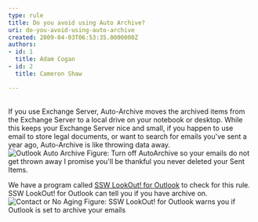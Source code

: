 ```yaml
---
type: rule
title: Do you avoid using Auto Archive?
uri: do-you-avoid-using-auto-archive
created: 2009-04-03T06:53:35.0000000Z
authors:
- id: 1
  title: Adam Cogan
- id: 2
  title: Cameron Shaw

---
```



<br>If you use Exchange Server, Auto-Archive moves the archived items from the Exchange Server to a local drive on your notebook or desktop. While this keeps your Exchange Server nice and small, if you happen to use email to store legal documents, or want to search for emails you've sent a year ago, Auto-Archive is like throwing data away.<br> ![Outlook Auto Archive](/Standards/Communication/RulesToBetterEmail/PublishingImages/OutlookAutoArchive.gif) Figure: Turn off AutoArchive so your emails do not get thrown away
I promise you'll be thankful you never deleted your Sent Items.

We have a program called [SSW LookOut! for Outlook](http&#58;//www.ssw.com.au/ssw/LookOut/) to check for this rule. 
<br>SSW LookOut! for Outlook can tell you if you have archive on.
![Contact or No Aging](/Standards/Communication/RulesToBetterEmail/PublishingImages/ContactorNoAging.JPG) Figure: SSW LookOut! for Outlook warns you if Outlook is set to archive your emails

